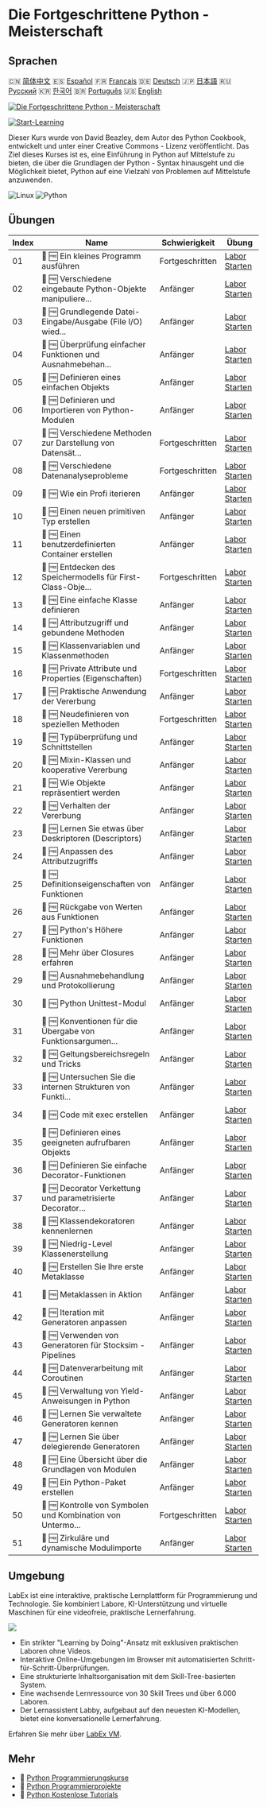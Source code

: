 # Die Fortgeschrittene Python - Meisterschaft

## Sprachen

🇨🇳 [简体中文](README_zh.md) 🇪🇸 [Español](README_es.md) 🇫🇷 [Français](README_fr.md) 🇩🇪 [Deutsch](README_de.md) 🇯🇵 [日本語](README_ja.md) 🇷🇺 [Русский](README_ru.md) 🇰🇷 [한국어](README_ko.md) 🇧🇷 [Português](README_pt.md) 🇺🇸 [English](README.md) 

[![Die Fortgeschrittene Python - Meisterschaft](https://cover-creator.labex.io/the-advanced-python-mastery.png?lang=de)](https://labex.io/de/courses/the-advanced-python-mastery)

[![Start-Learning](https://img.shields.io/badge/Start-Learning-whitesmoke?style=for-the-badge)](https://labex.io/de/courses/the-advanced-python-mastery)

Dieser Kurs wurde von David Beazley, dem Autor des Python Cookbook, entwickelt und unter einer Creative Commons - Lizenz veröffentlicht. Das Ziel dieses Kurses ist es, eine Einführung in Python auf Mittelstufe zu bieten, die über die Grundlagen der Python - Syntax hinausgeht und die Möglichkeit bietet, Python auf eine Vielzahl von Problemen auf Mittelstufe anzuwenden.

![Linux](https://img.shields.io/badge/Linux-whitesmoke?style=for-the-badge&logo=linux)
![Python](https://img.shields.io/badge/Python-whitesmoke?style=for-the-badge&logo=python)


## Übungen

|   Index | Name                                                        | Schwierigkeit   | Übung                                                                                                                                |
|---------|-------------------------------------------------------------|-----------------|--------------------------------------------------------------------------------------------------------------------------------------|
|      01 | 📖 🆓 Ein kleines Programm ausführen                        | Fortgeschritten | <a target='_blank' href='https://labex.io/de/tutorials/run-a-small-program-132390'>Labor Starten</a>                                 |
|      02 | 📖 🆓 Verschiedene eingebaute Python-Objekte manipuliere... | Anfänger        | <a target='_blank' href='https://labex.io/de/tutorials/manipulate-various-built-in-python-objects-132391'>Labor Starten</a>          |
|      03 | 📖 🆓 Grundlegende Datei-Eingabe/Ausgabe (File I/O) wied... | Anfänger        | <a target='_blank' href='https://labex.io/de/tutorials/review-basic-file-i-o-132392'>Labor Starten</a>                               |
|      04 | 📖 🆓 Überprüfung einfacher Funktionen und Ausnahmebehan... | Anfänger        | <a target='_blank' href='https://labex.io/de/tutorials/review-simple-functions-exception-handling-132393'>Labor Starten</a>          |
|      05 | 📖 🆓 Definieren eines einfachen Objekts                    | Anfänger        | <a target='_blank' href='https://labex.io/de/tutorials/define-a-simple-object-132394'>Labor Starten</a>                              |
|      06 | 📖 🆓 Definieren und Importieren von Python-Modulen         | Anfänger        | <a target='_blank' href='https://labex.io/de/tutorials/defining-and-importing-python-modules-132395'>Labor Starten</a>               |
|      07 | 📖 🆓 Verschiedene Methoden zur Darstellung von Datensät... | Fortgeschritten | <a target='_blank' href='https://labex.io/de/tutorials/different-ways-of-representing-records-132428'>Labor Starten</a>              |
|      08 | 📖 🆓 Verschiedene Datenanalyseprobleme                     | Fortgeschritten | <a target='_blank' href='https://labex.io/de/tutorials/various-data-analysis-problems-132438'>Labor Starten</a>                      |
|      09 | 📖 🆓 Wie ein Profi iterieren                               | Anfänger        | <a target='_blank' href='https://labex.io/de/tutorials/iterate-like-a-pro-132442'>Labor Starten</a>                                  |
|      10 | 📖 🆓 Einen neuen primitiven Typ erstellen                  | Anfänger        | <a target='_blank' href='https://labex.io/de/tutorials/make-a-new-primitive-type-132443'>Labor Starten</a>                           |
|      11 | 📖 🆓 Einen benutzerdefinierten Container erstellen         | Anfänger        | <a target='_blank' href='https://labex.io/de/tutorials/make-a-custom-container-132444'>Labor Starten</a>                             |
|      12 | 📖 🆓 Entdecken des Speichermodells für First-Class-Obje... | Fortgeschritten | <a target='_blank' href='https://labex.io/de/tutorials/exploring-python-s-first-class-objects-memory-model-132489'>Labor Starten</a> |
|      13 | 📖 🆓 Eine einfache Klasse definieren                       | Anfänger        | <a target='_blank' href='https://labex.io/de/tutorials/define-a-simple-class-132490'>Labor Starten</a>                               |
|      14 | 📖 🆓 Attributzugriff und gebundene Methoden                | Anfänger        | <a target='_blank' href='https://labex.io/de/tutorials/attribute-access-and-bound-methods-132491'>Labor Starten</a>                  |
|      15 | 📖 🆓 Klassenvariablen und Klassenmethoden                  | Anfänger        | <a target='_blank' href='https://labex.io/de/tutorials/class-variables-and-class-methods-132493'>Labor Starten</a>                   |
|      16 | 📖 🆓 Private Attribute und Properties (Eigenschaften)      | Fortgeschritten | <a target='_blank' href='https://labex.io/de/tutorials/private-attributes-and-properties-132494'>Labor Starten</a>                   |
|      17 | 📖 🆓 Praktische Anwendung der Vererbung                    | Anfänger        | <a target='_blank' href='https://labex.io/de/tutorials/practical-use-of-inheritance-132495'>Labor Starten</a>                        |
|      18 | 📖 🆓 Neudefinieren von speziellen Methoden                 | Fortgeschritten | <a target='_blank' href='https://labex.io/de/tutorials/redefining-special-methods-132496'>Labor Starten</a>                          |
|      19 | 📖 🆓 Typüberprüfung und Schnittstellen                     | Anfänger        | <a target='_blank' href='https://labex.io/de/tutorials/type-checking-and-interfaces-132497'>Labor Starten</a>                        |
|      20 | 📖 🆓 Mixin-Klassen und kooperative Vererbung               | Anfänger        | <a target='_blank' href='https://labex.io/de/tutorials/mixin-classes-and-cooperative-inheritance-132498'>Labor Starten</a>           |
|      21 | 📖 🆓 Wie Objekte repräsentiert werden                      | Anfänger        | <a target='_blank' href='https://labex.io/de/tutorials/how-objects-are-represented-132499'>Labor Starten</a>                         |
|      22 | 📖 🆓 Verhalten der Vererbung                               | Anfänger        | <a target='_blank' href='https://labex.io/de/tutorials/behavior-of-inheritance-132500'>Labor Starten</a>                             |
|      23 | 📖 🆓 Lernen Sie etwas über Deskriptoren (Descriptors)      | Anfänger        | <a target='_blank' href='https://labex.io/de/tutorials/learn-about-descriptors-132501'>Labor Starten</a>                             |
|      24 | 📖 🆓 Anpassen des Attributzugriffs                         | Anfänger        | <a target='_blank' href='https://labex.io/de/tutorials/customizing-attribute-access-132502'>Labor Starten</a>                        |
|      25 | 📖 🆓 Definitionseigenschaften von Funktionen               | Anfänger        | <a target='_blank' href='https://labex.io/de/tutorials/definitional-aspects-of-functions-132503'>Labor Starten</a>                   |
|      26 | 📖 🆓 Rückgabe von Werten aus Funktionen                    | Anfänger        | <a target='_blank' href='https://labex.io/de/tutorials/returning-values-from-functions-132504'>Labor Starten</a>                     |
|      27 | 📖 🆓 Python's Höhere Funktionen                            | Anfänger        | <a target='_blank' href='https://labex.io/de/tutorials/python-s-higher-functions-132505'>Labor Starten</a>                           |
|      28 | 📖 🆓 Mehr über Closures erfahren                           | Anfänger        | <a target='_blank' href='https://labex.io/de/tutorials/learn-more-about-closures-132506'>Labor Starten</a>                           |
|      29 | 📖 🆓 Ausnahmebehandlung und Protokollierung                | Anfänger        | <a target='_blank' href='https://labex.io/de/tutorials/exception-handling-and-logging-132507'>Labor Starten</a>                      |
|      30 | 📖 🆓 Python Unittest-Modul                                 | Anfänger        | <a target='_blank' href='https://labex.io/de/tutorials/python-unittest-module-132508'>Labor Starten</a>                              |
|      31 | 📖 🆓 Konventionen für die Übergabe von Funktionsargumen... | Anfänger        | <a target='_blank' href='https://labex.io/de/tutorials/function-argument-passing-conventions-132509'>Labor Starten</a>               |
|      32 | 📖 🆓 Geltungsbereichsregeln und Tricks                     | Anfänger        | <a target='_blank' href='https://labex.io/de/tutorials/scoping-rules-and-tricks-132510'>Labor Starten</a>                            |
|      33 | 📖 🆓 Untersuchen Sie die internen Strukturen von Funkti... | Anfänger        | <a target='_blank' href='https://labex.io/de/tutorials/inspect-the-internals-of-functions-132511'>Labor Starten</a>                  |
|      34 | 📖 🆓 Code mit exec erstellen                               | Anfänger        | <a target='_blank' href='https://labex.io/de/tutorials/create-code-with-exec-132512'>Labor Starten</a>                               |
|      35 | 📖 🆓 Definieren eines geeigneten aufrufbaren Objekts       | Anfänger        | <a target='_blank' href='https://labex.io/de/tutorials/define-a-proper-callable-object-132513'>Labor Starten</a>                     |
|      36 | 📖 🆓 Definieren Sie einfache Decorator-Funktionen          | Anfänger        | <a target='_blank' href='https://labex.io/de/tutorials/define-a-simple-decorator-functions-132514'>Labor Starten</a>                 |
|      37 | 📖 🆓 Decorator Verkettung und parametrisierte Decorator... | Anfänger        | <a target='_blank' href='https://labex.io/de/tutorials/decorator-chaining-and-parameterized-decorators-132515'>Labor Starten</a>     |
|      38 | 📖 🆓 Klassendekoratoren kennenlernen                       | Anfänger        | <a target='_blank' href='https://labex.io/de/tutorials/learn-about-class-decorators-132516'>Labor Starten</a>                        |
|      39 | 📖 🆓 Niedrig-Level Klassenerstellung                       | Anfänger        | <a target='_blank' href='https://labex.io/de/tutorials/low-level-of-class-creation-132517'>Labor Starten</a>                         |
|      40 | 📖 🆓 Erstellen Sie Ihre erste Metaklasse                   | Anfänger        | <a target='_blank' href='https://labex.io/de/tutorials/create-your-first-metaclass-132519'>Labor Starten</a>                         |
|      41 | 📖 🆓 Metaklassen in Aktion                                 | Anfänger        | <a target='_blank' href='https://labex.io/de/tutorials/metaclasses-in-action-132521'>Labor Starten</a>                               |
|      42 | 📖 🆓 Iteration mit Generatoren anpassen                    | Anfänger        | <a target='_blank' href='https://labex.io/de/tutorials/customize-iteration-using-generators-132522'>Labor Starten</a>                |
|      43 | 📖 🆓 Verwenden von Generatoren für Stocksim - Pipelines    | Anfänger        | <a target='_blank' href='https://labex.io/de/tutorials/utilize-generators-for-stocksim-pipelines-132523'>Labor Starten</a>           |
|      44 | 📖 🆓 Datenverarbeitung mit Coroutinen                      | Anfänger        | <a target='_blank' href='https://labex.io/de/tutorials/coroutine-powered-data-processing-132524'>Labor Starten</a>                   |
|      45 | 📖 🆓 Verwaltung von Yield-Anweisungen in Python            | Anfänger        | <a target='_blank' href='https://labex.io/de/tutorials/yield-statement-management-in-python-132525'>Labor Starten</a>                |
|      46 | 📖 🆓 Lernen Sie verwaltete Generatoren kennen              | Anfänger        | <a target='_blank' href='https://labex.io/de/tutorials/learn-about-managed-generators-132526'>Labor Starten</a>                      |
|      47 | 📖 🆓 Lernen Sie über delegierende Generatoren              | Anfänger        | <a target='_blank' href='https://labex.io/de/tutorials/learn-about-delegating-generators-132527'>Labor Starten</a>                   |
|      48 | 📖 🆓 Eine Übersicht über die Grundlagen von Modulen        | Anfänger        | <a target='_blank' href='https://labex.io/de/tutorials/a-review-of-module-basics-132528'>Labor Starten</a>                           |
|      49 | 📖 🆓 Ein Python-Paket erstellen                            | Anfänger        | <a target='_blank' href='https://labex.io/de/tutorials/create-a-python-package-132529'>Labor Starten</a>                             |
|      50 | 📖 🆓 Kontrolle von Symbolen und Kombination von Untermo... | Fortgeschritten | <a target='_blank' href='https://labex.io/de/tutorials/controlling-symbols-and-combining-submodules-132530'>Labor Starten</a>        |
|      51 | 📖 🆓 Zirkuläre und dynamische Modulimporte                 | Anfänger        | <a target='_blank' href='https://labex.io/de/tutorials/circular-and-dynamic-module-imports-132531'>Labor Starten</a>                 |

## Umgebung

LabEx ist eine interaktive, praktische Lernplattform für Programmierung und Technologie. Sie kombiniert Labore, KI-Unterstützung und virtuelle Maschinen für eine videofreie, praktische Lernerfahrung.

![](https://tutorial-screenshot.getvm.io/images/vm-1725247253.png)

- Ein strikter "Learning by Doing"-Ansatz mit exklusiven praktischen Laboren ohne Videos.
- Interaktive Online-Umgebungen im Browser mit automatisierten Schritt-für-Schritt-Überprüfungen.
- Eine strukturierte Inhaltsorganisation mit dem Skill-Tree-basierten System.
- Eine wachsende Lernressource von 30 Skill Trees und über 6.000 Laboren.
- Der Lernassistent Labby, aufgebaut auf den neuesten KI-Modellen, bietet eine konversationelle Lernerfahrung.

Erfahren Sie mehr über [LabEx VM](https://support.labex.io/using-labex/virtual-machine).

## Mehr

- 🔗 [Python Programmierungskurse](https://github.com/labex-labs/awesome-programming-courses)
- 🔗 [Python Programmierprojekte](https://github.com/labex-labs/awesome-programming-projects)
- 🔗 [Python Kostenlose Tutorials](https://github.com/labex-labs/python-free-tutorials)

